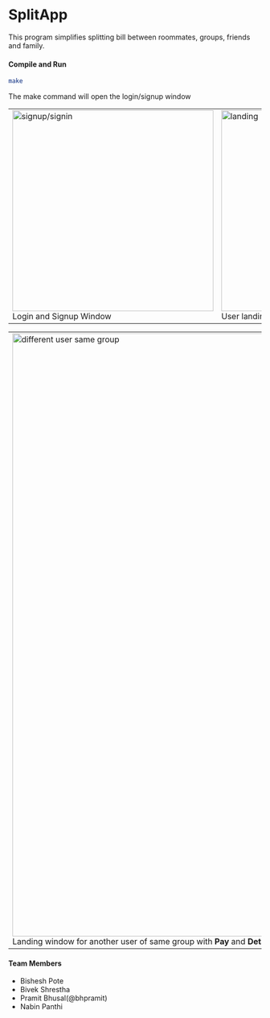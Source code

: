 # SplitApp
<p>
This program simplifies splitting bill between roommates, groups, friends and family.
</p>

#### Compile and Run 
```bash
make
```
The make command will open the login/signup window
<table>
	<tr>
		<td>
			<img
				width="400"
				alt="signup/signin"
				src="https://github.com/bivek520/SplitApp/blob/master/App_Screenshots/Screen%20Shot%202021-01-04%20at%201.03.46%20PM.png"
            />
            <figcaption>Login and Signup Window</figcaption>
		</td>
		<td>
			<img
				width="400"
				alt="landing"
				src="https://github.com/bivek520/SplitApp/blob/master/App_Screenshots/Screen%20Shot%202021-01-04%20at%201.07.39%20PM.png"
            />
            <figcaption>User landing window</figcaption>
		</td>
		<td>
			<img
				width="350"
				alt="different user same group"
				src="https://github.com/bivek520/SplitApp/blob/master/App_Screenshots/Screen%20Shot%202021-01-04%20at%201.08.50%20PM.png"
            />
            <figcaption>Landing window for different user of same group</figcaption>
		</td>
	</tr>
</table>
<table>
	<tr>
		<td>
			<img
				width="1200"
				alt="different user same group"
				src="https://github.com/bivek520/SplitApp/blob/master/App_Screenshots/Screen%20Shot%202021-01-04%20at%201.10.19%20PM.png"
			/>
			<figcaption>Landing window for another user of same group with <b>Pay</b> and <b>Details</b> tab</figcaption>
		</td>
	</tr>
</table>


####   Team Members
- Bishesh Pote
- Bivek Shrestha
- Pramit Bhusal(@bhpramit)
- Nabin Panthi
